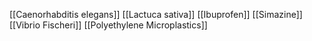 [[Caenorhabditis elegans]]
[[Lactuca sativa]]
[[Ibuprofen]]
[[Simazine]]
[[Vibrio Fischeri]]
[[Polyethylene Microplastics]]

